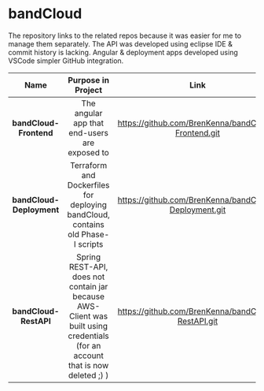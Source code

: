 # bandCloud

The repository links to the related repos because it was easier for me to manage them separately. The API was developed using eclipse IDE & commit history is lacking. Angular & deployment apps developed using VSCode simpler GitHub integration.

| Name                     | Purpose in Project                                                                   | Link                                                  |
|:------------------------:|:------------------------------------------------------------------------------------:|:-----------------------------------------------------:|
| **bandCloud-Frontend**   | The angular app that end-users are exposed to                                        | https://github.com/BrenKenna/bandCloud-Frontend.git   |
| **bandCloud-Deployment** | Terraform and Dockerfiles for deploying bandCloud, contains old Phase-I scripts      | https://github.com/BrenKenna/bandCloud-Deployment.git |
| **bandCloud-RestAPI**    | Spring REST-API, does not contain jar because AWS-Client was built using credentials (for an account that is now deleted ;) )| https://github.com/BrenKenna/bandCloud-RestAPI.git        |
